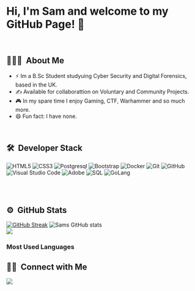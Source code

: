 # Hi, I'm Sam and welcome to my GitHub Page! 👋
<br/>

## 👨🏻‍💻 &nbsp;About Me&nbsp;
- ⚡ Im a B.Sc Student studyuing Cyber Security and Digital Forensics, based in the UK.
- ✍️ Available for collaborattion on Voluntary and Community Projects.
- 🎮 In my spare time I enjoy Gaming, CTF, Warhammer and so much more.
- 😄 Fun fact: I have none.
<br/>

## 🛠 &nbsp;Developer Stack&nbsp;&nbsp;
![HTML5](https://img.shields.io/badge/-HTML5-333333?style=flat&logo=HTML5)
![CSS3](https://img.shields.io/badge/-CSS3-333333?style=flat&logo=CSS3&logoColor=1572B6)
![Postgresql](https://img.shields.io/badge/-PostgreSQL-333333?style=flat&logo=postgresql&logoColor=FFFFFF)
![Bootstrap](https://img.shields.io/badge/-Bootstrap-333333?style=flat&logo=bootstrap)
![Docker](https://img.shields.io/badge/-Docker-333333?style=flat&logo=docker)
![Git](https://img.shields.io/badge/-Git-333333?style=flat&logo=git)
![GitHub](https://img.shields.io/badge/-GitHub-333333?style=flat&logo=github)
![Visual Studio Code](https://img.shields.io/badge/-VS%20Code-05122A?style=flat&logo=visual-studio-code&logoColor=007ACC)
![Adobe](https://img.shields.io/badge/-Adobe-333333?style=flat&logo=adobe)
![SQL](https://img.shields.io/badge/-SQL-333333?style=flat&logo=sql)
![GoLang](https://img.shields.io/badge/-GoLang-333333?style=flat&logo=GoLang)

<!--
![Enzyme](https://img.shields.io/badge/-Enzyme-333333?style=flat&logo=enzyme)
![Rest](https://img.shields.io/badge/-REST-333333?style=flat&logo=rest)
![Restful](https://img.shields.io/badge/-RESTful-333333?style=flat&logo=restful)
![API](https://img.shields.io/badge/-API-333333?style=flat&logo=api)
![API](https://img.shields.io/badge/-API-333333?style=flat&logo=rest-api)
-->

<br/><br/>

## ⚙️ &nbsp;GitHub Stats&nbsp;&nbsp;
[![GitHub Streak](https://github-readme-streak-stats.herokuapp.com/?user=SamTruss&theme=nightowl)](https://git.io/streak-stats)
![Sams GitHub stats](https://github-readme-stats.vercel.app/api?username=SamTruss&theme=nightowl&show_icons=true)
<br/>
<a href="https://github.com/Meghna-DAS/github-profile-views-counter">
  <img src="https://komarev.com/ghpvc/?username=SamTruss">
</a>

### Most Used Languages&nbsp;&nbsp;

## 🤝🏻 &nbsp;Connect with Me&nbsp;&nbsp;
<a target="_blank" title="https://www.linkedin.com/in/Samuel-Truss" href="https://www.linkedin.com/in/Samuel-Truss"><img src="https://img.shields.io/badge/-Samuel&nbsp;Truss-0077B5?style=flat&logo=Linkedin&logoColor=white"/></a>
